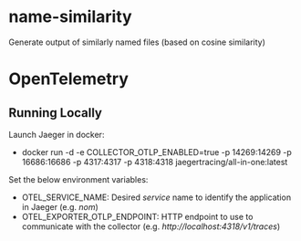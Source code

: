 # name-similarity
Generate output of similarly named files (based on cosine similarity)

# OpenTelemetry
## Running Locally
Launch Jaeger in docker:
* docker run -d -e COLLECTOR_OTLP_ENABLED=true -p 14269:14269 -p 16686:16686 -p 4317:4317 -p 4318:4318 jaegertracing/all-in-one:latest

Set the below environment variables:
* OTEL_SERVICE_NAME: Desired *service* name to identify the application in Jaeger (e.g. *nom*)
* OTEL_EXPORTER_OTLP_ENDPOINT: HTTP endpoint to use to communicate with the collector (e.g. *http://localhost:4318/v1/traces*)